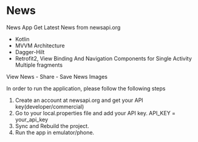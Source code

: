 # News
News App
Get Latest News from newsapi.org

* Kotlin
* MVVM Architecture
* Dagger-Hilt
* Retrofit2, View Binding And Navigation Components for Single Activity Multiple fragments

View News - Share - Save News Images


In order to run the application, please follow the following steps

1. Create an account at newsapi.org and get your API key(developer/commercial)
2. Go to your local.properties file and add your API key.   API_KEY = your_api_key 
3. Sync and Rebuild the project.
4. Run the app in emulator/phone.

